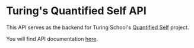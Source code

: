 # Turing's Quantified Self API

This API serves as the backend for Turing School's [Quantified Self](http://backend.turing.io/module4/projects/quantified-self/quantified-self) project.


You will find API documentation [here](http://turing-quantified-self-api.herokuapp.com/).
